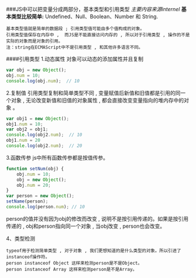 ###JS中可以把变量分成两部分，基本类型和引用类型
*主要内容来源internel*
**基本类型比较简单:** Undefined、Null、Boolean、Number 和 String.
```
基本类型值就是简单的数据段 ; 引用类型值可能由多个值构成的对象。
引用类型值保存在内存中 ,  而JS是不能直接访问内存的 , 所以对于引用类型 , 操作的不是实际的对象而是对象的引用。
注：string在ECMAScript中不是引用类型 , 和其他许多语言不同。
```
####引用类型
1.动态属性
对象可以动态的添加属性并且复制
```javascript
var obj = new Object();
obj.num = 10;
console.log(obj.num);  // 10
```
2.复制值
引用类型复制和简单类型不同 , 变量赋值后新值和旧值都是引用的同一个对象 , 无论改变新值和旧值的对象属性   , 都会直接改变变量指向的堆内存中的对象 。
```javascript
var obj1 = new Object();
obj1.num = 10;
var obj2 = obj1;
console.log(obj2.num);  // 10
obj1.num = 20
console.log(obj2.num);  // 20
```
3.函数传参
js中所有函数传参都是按值传参。
```javascript
function setNum(obj) { 
    obj.num = 10; 
    obj = new Object();
    obj.num = 20; 
}
var person = new Object();
setName(person);
console.log(person.num); // 10
```
person的值并没有因为obj的修改而改变 , 说明不是按引用传递的。如果是按引用传递的 , obj和person指向同一个对象 , 当obj改变 , person也会改变。

4、类型检测
```text
typeof用于检测简单类型 , 对于对象 , 我们更想知道的是什么类型的对象。所以引进了instanceof操作符。
person instanceof Object 这样来检测person是不是Object。
person instanceof Array 这样来检测person是不是Array。
```